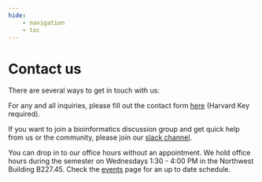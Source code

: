 ```yaml
---
hide:
    - navigation
    - toc
---
```


# Contact us

There are several ways to get in touch with us:

For any and all inquiries, please fill out the contact form [here](https://forms.office.com/r/qwXEPbBvFK) (Harvard Key required).

If you want to join a bioinformatics discussion group and get quick help from us or the community, please join our [slack channel](https://fas-bioinformaticspub.slack.com).

You can drop in to our office hours without an appointment. We hold office hours during the semester on Wednesdays 1:30 - 4:00 PM in the Northwest Building B227.45. Check the [events](events.md) page for an up to date schedule. 